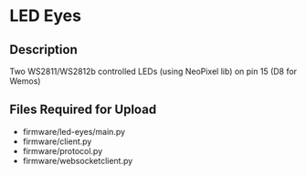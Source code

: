 # LED Eyes

## Description

Two WS2811/WS2812b controlled LEDs (using NeoPixel lib) on pin 15 (D8 for Wemos)

## Files Required for Upload

*   firmware/led-eyes/main.py
*   firmware/client.py
*   firmware/protocol.py
*   firmware/websocketclient.py
